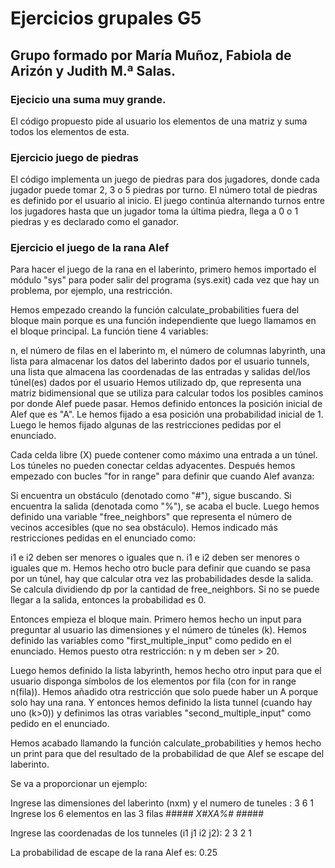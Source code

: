 # Ejercicios grupales G5
## Grupo formado por María Muñoz, Fabiola de Arizón y Judith M.ª Salas.

### Ejecicio una suma muy grande.
El código propuesto pide al usuario los elementos de una matriz y suma todos los elementos de esta.

### Ejercicio juego de piedras

El código implementa un juego de piedras para dos jugadores, donde cada jugador puede tomar 2, 3 o 5 piedras por turno. El número total de piedras es definido por el usuario al inicio. El juego continúa alternando turnos entre los jugadores hasta que un jugador toma la última piedra, llega a 0 o 1 piedras y es declarado como el ganador.


### Ejercicio el juego de la rana Alef

Para hacer el juego de la rana en el laberinto, primero hemos importado el módulo "sys" para poder salir del programa (sys.exit) cada vez que hay un problema, por ejemplo, una restricción.

Hemos empezado creando la función calculate_probabilities fuera del bloque main porque es una función independiente que luego llamamos en el bloque principal. La función tiene 4 variables:

n, el número de filas en el laberinto
m, el número de columnas
labyrinth, una lista para almacenar los datos del laberinto dados por el usuario
tunnels, una lista que almacena las coordenadas de las entradas y salidas del/los túnel(es) dados por el usuario
Hemos utilizado dp, que representa una matriz bidimensional que se utiliza para calcular todos los posibles caminos por donde Alef puede pasar. Hemos definido entonces la posición inicial de Alef que es "A". Le hemos fijado a esa posición una probabilidad inicial de 1. Luego le hemos fijado algunas de las restricciones pedidas por el enunciado.

Cada celda libre (X) puede contener como máximo una entrada a un túnel.
Los túneles no pueden conectar celdas adyacentes.
Después hemos empezado con bucles "for in range" para definir que cuando Alef avanza:

Si encuentra un obstáculo (denotado como "#"), sigue buscando.
Si encuentra la salida (denotada como "%"), se acaba el bucle.
Luego hemos definido una variable "free_neighbors" que representa el número de vecinos accesibles (que no sea obstáculo). Hemos indicado más restricciones pedidas en el enunciado como:

i1 e i2 deben ser menores o iguales que n.
i1 e i2 deben ser menores o iguales que m.
Hemos hecho otro bucle para definir que cuando se pasa por un túnel, hay que calcular otra vez las probabilidades desde la salida. Se calcula dividiendo dp por la cantidad de free_neighbors. Si no se puede llegar a la salida, entonces la probabilidad es 0.

Entonces empieza el bloque main. Primero hemos hecho un input para preguntar al usuario las dimensiones y el número de túneles (k). Hemos definido las variables como "first_multiple_input" como pedido en el enunciado. Hemos puesto otra restricción: n y m deben ser > 20.

Luego hemos definido la lista labyrinth, hemos hecho otro input para que el usuario disponga símbolos de los elementos por fila (con for in range n(fila)). Hemos añadido otra restricción que solo puede haber un A porque solo hay una rana. Y entonces hemos definido la lista tunnel (cuando hay uno (k>0)) y definimos las otras variables "second_multiple_input" como pedido en el enunciado.

Hemos acabado llamando la función calculate_probabilities y hemos hecho un print para que del resultado de la probabilidad de que Alef se escape del laberinto.

Se va a proporcionar un ejemplo:

Ingrese las dimensiones del laberinto (nxm) y el numero de tuneles : 
3 6 1
Ingrese los 6 elementos en las 3 filas
###*##
X#XA%#
###*##

Ingrese las coordenadas de los tunneles (i1 j1 i2 j2): 
2 3 2 1

La probabilidad de escape de la rana Alef es: 0.25
